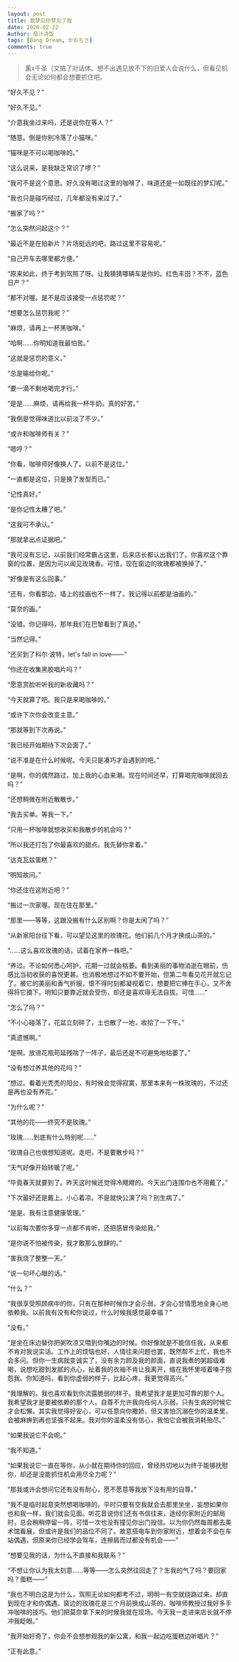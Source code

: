 ```yaml
---
layout: post
title: 我梦见你梦见了我
date: 2020-02-22
Author: 茄汁浇饭 
tags: [Bang Dream, かおちさ]
comments: true
---
```


> 薰x千圣（又搞了对话体。想不出遇见放不下的旧爱人会说什么，但看见机会无论如何都会想要抓住吧。

“好久不见？”

“好久不见。”

“介意我坐过来吗，还是说你在等人？”

“随意。倒是你别冷落了小猫咪。”

“猫咪是不可以喝咖啡的。”

“这么说来，是我缺乏常识了啰？”

“我可不是这个意思。好久没有喝过这里的咖啡了，味道还是一如既往的梦幻呢。”

“我也只是碰巧经过，几年都没有来过了。”

“搬家了吗？”

“怎么突然问起这个？”

“最近不是在拍新片？片场挺远的吧，路过这里不容易呢。”

“自己开车去哪里都方便。”

“原来如此，终于考到驾照了呀。让我猜猜哪辆车是你的。红色丰田？不不，蓝色日产？”

“都不对喔。是不是应该接受一点惩罚呢？”

“想要怎么惩罚我呢？”

“麻烦，请再上一杯黑咖啡。”

“哈啊……你明知道我最怕苦。”

“这就是惩罚的意义。”

“总是输给你呢。”

“要一滴不剩地喝完才行。”

“是是……麻烦，请再给我一杯牛奶。真的好苦。”

“我倒是觉得味道比以前淡了不少。”

“或许和咖啡师有关？”

“嗯哼？”

“你看，咖啡师好像换人了。以前不是这位。”

“一直都是这位，只是换了发型而已。”

“记性真好。”

“是你记性太糟了吧。”

“这我可不承认。”

“那就拿出点证据吧。”

“我可没有忘记，以前我们经常霸占这里，后来店长都认出我们了。你喜欢这个靠窗的位置，是因为可以闻见玫瑰香。可惜，现在窗边的玫瑰都被换掉了。”

“好像是有这么回事。”

“还有，你看那边，墙上的挂画也不一样了。我记得以前都是油画的。”

“莫奈的画。”

“没错。你记得吗，那年我们在巴黎看到了真迹。”

“当然记得。”

“还买到了科尔·波特，let's fall in love——”

“你还在收集黑胶唱片吗？”

“愿意赏脸听听我的新收藏吗？”

“今天就算了吧。我只是来喝咖啡的。”

“或许下次你会改变主意。”

“那就等到下次再说。”

“我已经开始期待下次会面了。”

“说不准是在什么时候呢。今天只是凑巧才会遇到的吧。”

“是啊，你的偶然路过，加上我的心血来潮。现在时间还早，打算喝完咖啡就回去吗？”

“还想稍微在附近散散步。”

“我去买单。等我一下。”

“只用一杯咖啡就想收买和我散步的机会吗？”

“所以我还打包了你最喜欢的甜点。我先替你拿着。”

“达克瓦兹蛋糕？”

“明知故问。”

“你还住在这附近吧？”

“搬过一次家喔。现在住在那里。”

“那里——等等，这跟没搬有什么区别啊？你是太闲了吗？”

“从新家阳台往下看，可以望见这里的玫瑰花。他们前几个月才换成山茶的。”

“……这么喜欢玫瑰的话，试着在家养一株吧。”

“养过。不论如何悉心呵护，花期一过就会枯萎。看到美丽的事物消逝在眼前，伤感比当初收获的喜悦更甚。也消极地想过不如不要开始，但第二年看见花开就忘记了。被它的美丽和香气折服，恨不得时刻都凝视着它，想要把它捧在手心，又不舍得将它摘下。明知只要靠近就会受伤，却还是喜欢得无法自拔。可惜……”

“怎么了吗？”

“不小心碰落了，花盆立刻碎了，土也散了一地，收拾了一下午。”

“真遗憾啊。”

“是啊。放进花瓶苟延残喘了一阵子，最后还是不可避免地枯萎了。”

“没有想过养其他的花吗？”

“想过。看着光秃秃的阳台，有时候会觉得寂寞，那里本来有一株玫瑰的，不过还是再也没有养花。”

“为什么呢？”

“其他的花——终究不是玫瑰。”

“玫瑰……到底有什么特别呢……”

“玫瑰自己也很想知道呢。走吧，不是要散步吗？”

“天气好像开始转暖了呢。”

“毕竟春天就要到了。昨天这时候还觉得冷飕飕的。今天出门连围巾也不用戴了。”

“下次最好还是戴上。小心着凉。不是就快公演了吗？别生病了。”

“是是。我有注意健康管理。”

“以前每次要你多穿一点都不肯听，还把感冒传染给我。”

“是你说不怕被传染，我才敢那么放肆的。”

“害我烧了整整一天。”

“说一句坏心眼的话。”

“什么？”

“我很享受照顾病中的你，只有在那种时候你才会示弱，才会心甘情愿地全身心地依赖我。以前我有没有和你说过，什么时候我感觉最幸福？”

“没有。”

“是坐在床边替你把粥吹凉又喂到你嘴边的时候。你好像就是不能信任我，从来都不肯对我说实话。工作上的烦恼也好，人情往来问题也罢，既然帮不上忙，我也不会多问。但你一生病就变诚实了，没有余力顾及我的颜面，直说我煮的粥超级难喝，说想吃甜到发腻的点心，扯着我的衣袖不肯让我离开，缩在我怀里哑着嗓子抱怨我。你知道吗，看到你虚弱的样子，比起心疼，我更觉得高兴。”

“我理解的。我也喜欢看到你流露脆弱的样子。我希望我才是更加可靠的那个人。我希望我才是要被依赖的那个人。自尊不允许我向任何人示弱，只有生病的时候它才会松懈。其实我觉得好安心，可以任意向你撒娇，但又害怕沉溺在你的温柔里，会被麻痹到再也坚强不起来。我对你的温柔没有信心，我怕它会被我消耗殆尽。”

“如果我说它不会呢。”

“我不知道。”

“如果我说它一直在等你，从小就在期待你的回应，曾经热切地以为终于能够抚慰你，却还是没能抓住机会用尽全力呢？”

“那我或许会想问它还有没有耐心，愿不愿意等我放下没有用的自尊。”

“我不是临时起意突然想喝咖啡的，平时只要有空我就会去那里坐坐，妄想如果你也和我一样，我们就会见面。听花音说你们还有书信往来，途经你家附近的邮局时，总会稍稍停留一阵，可惜一次也没有撞见你出门投信。以为你仍然每周都去美术馆看展，但或许是我们的品位不同了。故意搭电车到你家附近，想着会不会在车站偶遇，但原来你已经学会驾车，连擦肩而过都没有机会——”

“想要见我的话，为什么不直接和我联系？”

“不想让你认为我太刻意……等等——怎么突然往回走了？生我的气了吗？要回家吗？蛋糕——”

“我也不明白这是为什么，驾照无论如何都考不过，明明一有空就绕路过来，却直到现在才和你偶遇。窗边的玫瑰花是三个月前换成山茶的。咖啡师教授过我好多手冲咖啡的技巧。他们把莫奈拿下来的时候我就在现场。今天我一走进来店长就不停冲我眨眼。”

“我开始好奇了，你会不会想参观我的新公寓，和我一起边吃蛋糕边听唱片？”

“正有此意。”